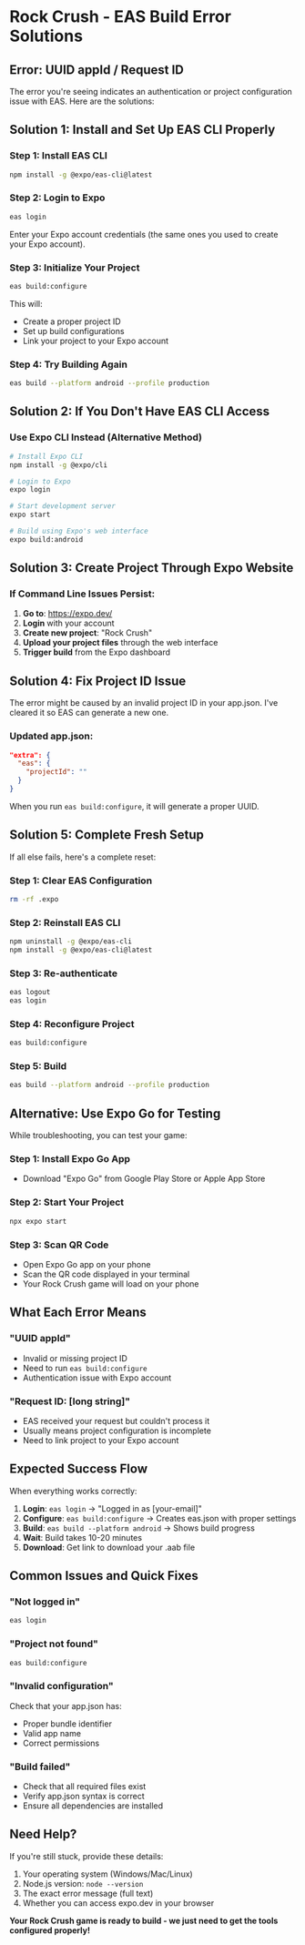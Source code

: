 # Rock Crush - EAS Build Error Solutions

## Error: UUID appId / Request ID

The error you're seeing indicates an authentication or project configuration issue with EAS. Here are the solutions:

## Solution 1: Install and Set Up EAS CLI Properly

### Step 1: Install EAS CLI
```bash
npm install -g @expo/eas-cli@latest
```

### Step 2: Login to Expo
```bash
eas login
```
Enter your Expo account credentials (the same ones you used to create your Expo account).

### Step 3: Initialize Your Project
```bash
eas build:configure
```
This will:
- Create a proper project ID
- Set up build configurations
- Link your project to your Expo account

### Step 4: Try Building Again
```bash
eas build --platform android --profile production
```

## Solution 2: If You Don't Have EAS CLI Access

### Use Expo CLI Instead (Alternative Method)
```bash
# Install Expo CLI
npm install -g @expo/cli

# Login to Expo
expo login

# Start development server
expo start

# Build using Expo's web interface
expo build:android
```

## Solution 3: Create Project Through Expo Website

### If Command Line Issues Persist:
1. **Go to**: https://expo.dev/
2. **Login** with your account
3. **Create new project**: "Rock Crush"
4. **Upload your project files** through the web interface
5. **Trigger build** from the Expo dashboard

## Solution 4: Fix Project ID Issue

The error might be caused by an invalid project ID in your app.json. I've cleared it so EAS can generate a new one.

### Updated app.json:
```json
"extra": {
  "eas": {
    "projectId": ""
  }
}
```

When you run `eas build:configure`, it will generate a proper UUID.

## Solution 5: Complete Fresh Setup

If all else fails, here's a complete reset:

### Step 1: Clear EAS Configuration
```bash
rm -rf .expo
```

### Step 2: Reinstall EAS CLI
```bash
npm uninstall -g @expo/eas-cli
npm install -g @expo/eas-cli@latest
```

### Step 3: Re-authenticate
```bash
eas logout
eas login
```

### Step 4: Reconfigure Project
```bash
eas build:configure
```

### Step 5: Build
```bash
eas build --platform android --profile production
```

## Alternative: Use Expo Go for Testing

While troubleshooting, you can test your game:

### Step 1: Install Expo Go App
- Download "Expo Go" from Google Play Store or Apple App Store

### Step 2: Start Your Project
```bash
npx expo start
```

### Step 3: Scan QR Code
- Open Expo Go app on your phone
- Scan the QR code displayed in your terminal
- Your Rock Crush game will load on your phone

## What Each Error Means

### "UUID appId"
- Invalid or missing project ID
- Need to run `eas build:configure`
- Authentication issue with Expo account

### "Request ID: [long string]"
- EAS received your request but couldn't process it
- Usually means project configuration is incomplete
- Need to link project to your Expo account

## Expected Success Flow

When everything works correctly:

1. **Login**: `eas login` → "Logged in as [your-email]"
2. **Configure**: `eas build:configure` → Creates eas.json with proper settings
3. **Build**: `eas build --platform android` → Shows build progress
4. **Wait**: Build takes 10-20 minutes
5. **Download**: Get link to download your .aab file

## Common Issues and Quick Fixes

### "Not logged in"
```bash
eas login
```

### "Project not found"
```bash
eas build:configure
```

### "Invalid configuration"
Check that your app.json has:
- Proper bundle identifier
- Valid app name
- Correct permissions

### "Build failed"
- Check that all required files exist
- Verify app.json syntax is correct
- Ensure all dependencies are installed

## Need Help?

If you're still stuck, provide these details:
1. Your operating system (Windows/Mac/Linux)
2. Node.js version: `node --version`
3. The exact error message (full text)
4. Whether you can access expo.dev in your browser

**Your Rock Crush game is ready to build - we just need to get the tools configured properly!**